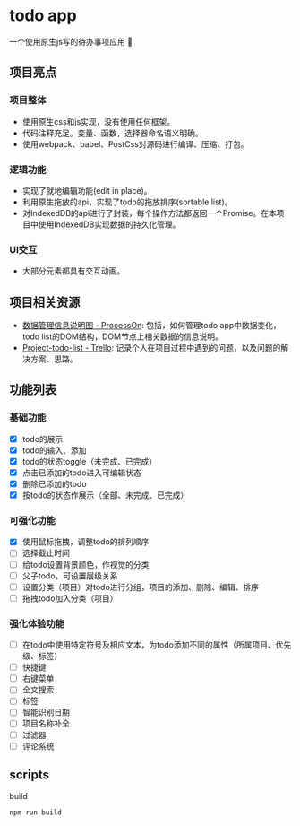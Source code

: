 # todo app

一个使用原生js写的待办事项应用 :memo:

## 项目亮点

### 项目整体

- 使用原生css和js实现，没有使用任何框架。
- 代码注释充足。变量、函数，选择器命名语义明确。
- 使用webpack、babel、PostCss对源码进行编译、压缩、打包。

### 逻辑功能 

- 实现了就地编辑功能(edit in place)。
- 利用原生拖放的api，实现了todo的拖放排序(sortable list)。
- 对IndexedDB的api进行了封装，每个操作方法都返回一个Promise。在本项目中使用IndexedDB实现数据的持久化管理。

### UI交互

- 大部分元素都具有交互动画。

## 项目相关资源

- [数据管理信息说明图 - ProcessOn](https://www.processon.com/view/link/5b1c09eee4b02e4b26ff4246): 包括，如何管理todo app中数据变化，todo list的DOM结构，DOM节点上相关数据的信息说明。
- [Project-todo-list - Trello](https://trello.com/b/D5nX2C2b/project-todo-list): 记录个人在项目过程中遇到的问题，以及问题的解决方案、思路。


## 功能列表

### 基础功能

- [x] todo的展示
- [x] todo的输入、添加
- [x] todo的状态toggle（未完成、已完成）
- [x] 点击已添加的todo进入可编辑状态
- [x] 删除已添加的todo
- [x] 按todo的状态作展示（全部、未完成、已完成）

### 可强化功能

- [x] 使用鼠标拖拽，调整todo的排列顺序
- [ ] 选择截止时间
- [ ] 给todo设置背景颜色，作视觉的分类
- [ ] 父子todo，可设置层级关系
- [ ] 设置分类（项目）对todo进行分组，项目的添加、删除、编辑、排序
- [ ] 拖拽todo加入分类（项目）

### 强化体验功能

- [ ] 在todo中使用特定符号及相应文本，为todo添加不同的属性（所属项目、优先级、标签）
- [ ] 快捷键
- [ ] 右键菜单
- [ ] 全文搜索
- [ ] 标签
- [ ] 智能识别日期
- [ ] 项目名称补全
- [ ] 过滤器
- [ ] 评论系统

## scripts

build

```
npm run build
```
